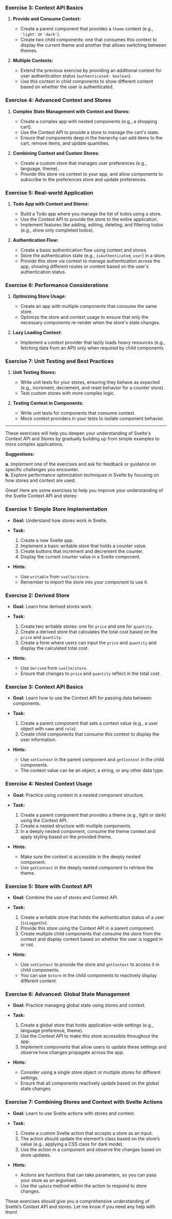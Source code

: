 

### Exercise 3: Context API Basics
1. **Provide and Consume Context:**
   - Create a parent component that provides a `theme` context (e.g., `'light'` or `'dark'`).
   - Create two child components: one that consumes this context to display the current theme and another that allows switching between themes.

2. **Multiple Contexts:**
   - Extend the previous exercise by providing an additional context for user authentication status (`authenticated: boolean`).
   - Use this context in child components to show different content based on whether the user is authenticated.

### Exercise 4: Advanced Context and Stores
1. **Complex State Management with Context and Stores:**
   - Create a complex app with nested components (e.g., a shopping cart).
   - Use the Context API to provide a store to manage the cart's state.
   - Ensure that components deep in the hierarchy can add items to the cart, remove items, and update quantities.

2. **Combining Context and Custom Stores:**
   - Create a custom store that manages user preferences (e.g., language, theme).
   - Provide this store via context to your app, and allow components to subscribe to the preferences store and update preferences.

### Exercise 5: Real-world Application
1. **Todo App with Context and Stores:**
   - Build a Todo app where you manage the list of todos using a store.
   - Use the Context API to provide the store to the entire application.
   - Implement features like adding, editing, deleting, and filtering todos (e.g., show only completed todos).

2. **Authentication Flow:**
   - Create a basic authentication flow using context and stores.
   - Store the authentication state (e.g., `isAuthenticated`, `user`) in a store.
   - Provide this store via context to manage authentication across the app, showing different routes or content based on the user's authentication status.

### Exercise 6: Performance Considerations
1. **Optimizing Store Usage:**
   - Create an app with multiple components that consume the same store.
   - Optimize the store and context usage to ensure that only the necessary components re-render when the store's state changes.

2. **Lazy Loading Context:**
   - Implement a context provider that lazily loads heavy resources (e.g., fetching data from an API) only when required by child components.

### Exercise 7: Unit Testing and Best Practices
1. **Unit Testing Stores:**
   - Write unit tests for your stores, ensuring they behave as expected (e.g., increment, decrement, and reset behavior for a counter store).
   - Test custom stores with more complex logic.

2. **Testing Context in Components:**
   - Write unit tests for components that consume context.
   - Mock context providers in your tests to isolate component behavior.

---

These exercises will help you deepen your understanding of Svelte's Context API and Stores by gradually building up from simple examples to more complex applications. 

**Suggestions:**

**a.** Implement one of the exercises and ask for feedback or guidance on specific challenges you encounter.  
**b.** Explore performance optimization techniques in Svelte by focusing on how stores and context are used.

Great! Here are some exercises to help you improve your understanding of the Svelte Context API and stores:

### **Exercise 1: Simple Store Implementation**
- **Goal:** Understand how stores work in Svelte.
- **Task:**
  1. Create a new Svelte app.
  2. Implement a basic writable store that holds a counter value.
  3. Create buttons that increment and decrement the counter.
  4. Display the current counter value in a Svelte component.

- **Hints:**
  - Use `writable` from `svelte/store`.
  - Remember to import the store into your component to use it.

### **Exercise 2: Derived Store**
- **Goal:** Learn how derived stores work.
- **Task:**
  1. Create two writable stores: one for `price` and one for `quantity`.
  2. Create a derived store that calculates the total cost based on the `price` and `quantity`.
  3. Create a form where users can input the `price` and `quantity` and display the calculated total cost.

- **Hints:**
  - Use `derived` from `svelte/store`.
  - Ensure that changes to `price` and `quantity` reflect in the total cost.

### **Exercise 3: Context API Basics**
- **Goal:** Learn how to use the Context API for passing data between components.
- **Task:**
  1. Create a parent component that sets a context value (e.g., a user object with `name` and `role`).
  2. Create child components that consume this context to display the user information.

- **Hints:**
  - Use `setContext` in the parent component and `getContext` in the child components.
  - The context value can be an object, a string, or any other data type.

### **Exercise 4: Nested Context Usage**
- **Goal:** Practice using context in a nested component structure.
- **Task:**
  1. Create a parent component that provides a theme (e.g., light or dark) using the Context API.
  2. Create a nested structure with multiple components.
  3. In a deeply nested component, consume the theme context and apply styling based on the provided theme.

- **Hints:**
  - Make sure the context is accessible in the deeply nested component.
  - Use `getContext` in the deeply nested component to retrieve the theme.

### **Exercise 5: Store with Context API**
- **Goal:** Combine the use of stores and Context API.
- **Task:**
  1. Create a writable store that holds the authentication status of a user (`isLoggedIn`).
  2. Provide this store using the Context API in a parent component.
  3. Create multiple child components that consume the store from the context and display content based on whether the user is logged in or not.

- **Hints:**
  - Use `setContext` to provide the store and `getContext` to access it in child components.
  - You can use `$store` in the child components to reactively display different content.

### **Exercise 6: Advanced: Global State Management**
- **Goal:** Practice managing global state using stores and context.
- **Task:**
  1. Create a global store that holds application-wide settings (e.g., language preference, theme).
  2. Use the Context API to make this store accessible throughout the app.
  3. Implement components that allow users to update these settings and observe how changes propagate across the app.

- **Hints:**
  - Consider using a single store object or multiple stores for different settings.
  - Ensure that all components reactively update based on the global state changes.

### **Exercise 7: Combining Stores and Context with Svelte Actions**
- **Goal:** Learn to use Svelte actions with stores and context.
- **Task:**
  1. Create a custom Svelte action that accepts a store as an input.
  2. The action should update the element’s class based on the store’s value (e.g., applying a CSS class for dark mode).
  3. Use the action in a component and observe the changes based on store updates.

- **Hints:**
  - Actions are functions that can take parameters, so you can pass your store as an argument.
  - Use the `update` method within the action to respond to store changes.

These exercises should give you a comprehensive understanding of Svelte’s Context API and stores. Let me know if you need any help with them!